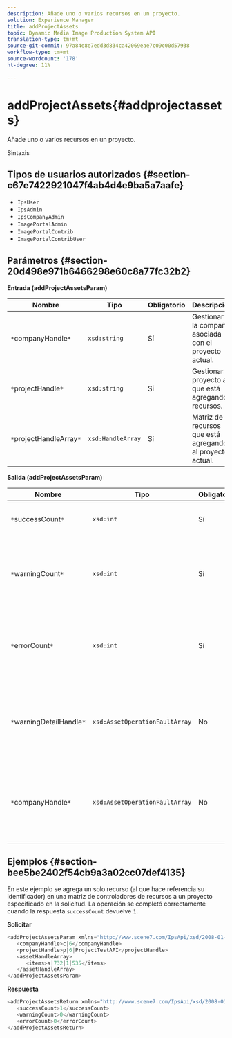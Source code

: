 ```yaml
---
description: Añade uno o varios recursos en un proyecto.
solution: Experience Manager
title: addProjectAssets
topic: Dynamic Media Image Production System API
translation-type: tm+mt
source-git-commit: 97a84e8e7edd3d834ca42069eae7c09c00d57938
workflow-type: tm+mt
source-wordcount: '178'
ht-degree: 11%

---
```



# addProjectAssets{#addprojectassets}

Añade uno o varios recursos en un proyecto.

Sintaxis

## Tipos de usuarios autorizados {#section-c67e7422921047f4ab4d4e9ba5a7aafe}

* `IpsUser`
* `IpsAdmin`
* `IpsCompanyAdmin`
* `ImagePortalAdmin`
* `ImagePortalContrib`
* `ImagePortalContribUser`

## Parámetros {#section-20d498e971b6466298e60c8a77fc32b2}

**Entrada (addProjectAssetsParam)**

| Nombre | Tipo | Obligatorio | Descripción |
|---|---|---|---|
| `*`companyHandle`*` | `xsd:string` | Sí | Gestionar a la compañía asociada con el proyecto actual. |
| `*`projectHandle`*` | `xsd:string` | Sí | Gestionar el proyecto al que está agregando recursos. |
| `*`projectHandleArray`*` | `xsd:HandleArray` | Sí | Matriz de recursos que está agregando al proyecto actual. |

**Salida (addProjectAssetsParam)**

| Nombre | Tipo | Obligatorio | Descripción |
|---|---|---|---|
| `*`successCount`*` | `xsd:int` | Sí | Número de recursos agregados correctamente. |
| `*`warningCount`*` | `xsd:int` | Sí | Número de advertencias generadas cuando la operación intentó agregar recursos a un proyecto. |
| `*`errorCount`*` | `xsd:int` | Sí | Número de errores generados cuando la operación intentó agregar recursos a un proyecto. |
| `*`warningDetailHandle`*` | `xsd:AssetOperationFaultArray` | No | Matriz de advertencias generadas por los recursos cuando la operación intentó agregarlas a un proyecto. |
| `*`companyHandle`*` | `xsd:AssetOperationFaultArray` | No | Matriz de errores generados por los recursos cuando la operación intentó agregarlos a un proyecto. |

## Ejemplos {#section-bee5be2402f54cb9a3a02cc07def4135}

En este ejemplo se agrega un solo recurso (al que hace referencia su identificador) en una matriz de controladores de recursos a un proyecto especificado en la solicitud. La operación se completó correctamente cuando la respuesta `successCount` devuelve `1`.

**Solicitar**

```java
<addProjectAssetsParam xmlns="http://www.scene7.com/IpsApi/xsd/2008-01-15">
   <companyHandle>c|6</companyHandle>
   <projectHandle>p|6|ProjectTestAPI</projectHandle>
   <assetHandleArray>
      <items>a|732|1|535</items>
   </assetHandleArray>
</addProjectAssetsParam>
```

**Respuesta**

```java
<addProjectAssetsReturn xmlns="http://www.scene7.com/IpsApi/xsd/2008-01-15">
   <successCount>1</successCount>
   <warningCount>0</warningCount>
   <errorCount>0</errorCount>
</addProjectAssetsReturn>
```

